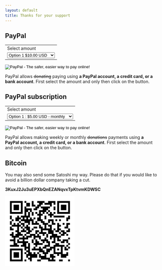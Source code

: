 ```yaml
---
layout: default
title: Thanks for your support
---
```


PayPal
------

<form action="https://www.paypal.com/cgi-bin/webscr" method="post" target="_top">
<input type="hidden" name="cmd" value="_s-xclick">
<input type="hidden" name="hosted_button_id" value="M45BTL8229TZL">
<table>
<tr><td><input type="hidden" name="on0" value="Select amount">Select amount</td></tr><tr><td><select name="os0">
	<option value="Option 1">Option 1 $10.00 USD</option>
	<option value="Option 2">Option 2 $2.00 USD</option>
	<option value="Option 3">Option 3 $3.00 USD</option>
	<option value="Option 4">Option 4 $5.00 USD</option>
	<option value="Option 5">Option 5 $15.00 USD</option>
	<option value="Option 6">Option 6 $20.00 USD</option>
	<option value="Option 7">Option 7 $25.00 USD</option>
	<option value="Option 8">Option 8 $50.00 USD</option>
	<option value="Option 9">Option 9 $100.00 USD</option>
</select> </td></tr>
</table>
<input type="hidden" name="currency_code" value="USD">
<input type="image" src="https://www.paypalobjects.com/en_US/CH/i/btn/btn_paynowCC_LG.gif" border="0" name="submit" alt="PayPal - The safer, easier way to pay online!">
<img alt="" border="0" src="https://www.paypalobjects.com/en_US/i/scr/pixel.gif" width="1" height="1">
</form>

PayPal allows <del>donating</del> paying using **a PayPal account, a
credit card, or a bank account**.  First select the amount and only
then click on the button.

PayPal subscription
-------------------

<form action="https://www.paypal.com/cgi-bin/webscr" method="post" target="_top">
<input type="hidden" name="cmd" value="_s-xclick">
<input type="hidden" name="hosted_button_id" value="2AJMLM47AB4CC">
<table>
<tr><td><input type="hidden" name="on0" value="Select amount">Select amount</td></tr><tr><td><select name="os0">
	<option value="Option 1">Option 1 : $5.00 USD - monthly</option>
	<option value="Option 2">Option 2 : $2.00 USD - monthly</option>
	<option value="Option 3">Option 3 : $10.00 USD - monthly</option>
	<option value="Option 4">Option 4 : $20.00 USD - monthly</option>
	<option value="Option 5">Option 5 : $1.00 USD - weekly</option>
	<option value="Option 6">Option 6 : $2.00 USD - weekly</option>
	<option value="Option 7">Option 7 : $3.00 USD - weekly</option>
	<option value="Option 8">Option 8 : $4.00 USD - weekly</option>
	<option value="Option 9">Option 9 : $5.00 USD - weekly</option>
	<option value="Option 10">Option 10 : $10.00 USD - weekly</option>
</select> </td></tr>
</table>
<input type="hidden" name="currency_code" value="USD">
<input type="image" src="https://www.paypalobjects.com/en_US/CH/i/btn/btn_subscribeCC_LG.gif" border="0" name="submit" alt="PayPal - The safer, easier way to pay online!">
<img alt="" border="0" src="https://www.paypalobjects.com/en_US/i/scr/pixel.gif" width="1" height="1">
</form>

PayPal allows making weekly or monthly <del>donations</del> payments
using **a PayPal account, a credit card, or a bank account**.  First
select the amount and only then click on the button.

Bitcoin
-------

You may also send some Satoshi my way.  Please do that if you would
like to avoid a billion dollar company taking a cut.

**3KuxJ2Ju3uEPXbQnEZANqvxTpKtvmKDWSC**

<img src="/assets/bitcoin.png">
